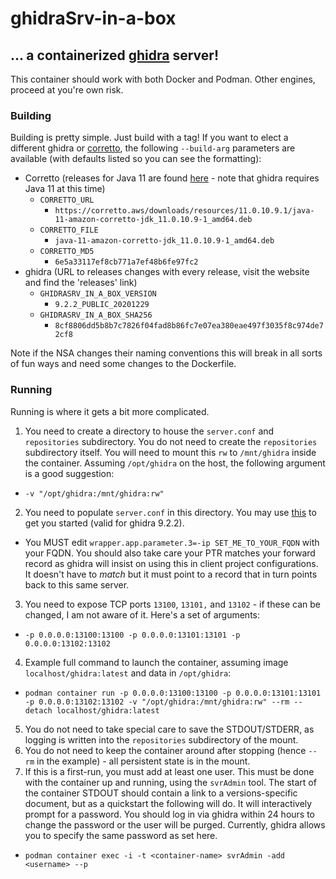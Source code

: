 # ghidraSrv-in-a-box

## ... a containerized [ghidra](https://ghidra-sre.org) server!

This container should work with both Docker and Podman. Other engines, proceed at you're own risk.

### Building
Building is pretty simple. Just build with a tag! If you want to elect a different ghidra or [corretto](https://aws.amazon.com/corretto/), the following `--build-arg` parameters are available (with defaults listed so you can see the formatting):

- Corretto (releases for Java 11 are found [here](https://github.com/corretto/corretto-11/releases) - note that ghidra requires Java 11 at this time)
  - `CORRETTO_URL`
    - `https://corretto.aws/downloads/resources/11.0.10.9.1/java-11-amazon-corretto-jdk_11.0.10.9-1_amd64.deb`
  - `CORRETTO_FILE`
    - `java-11-amazon-corretto-jdk_11.0.10.9-1_amd64.deb`
  - `CORRETTO_MD5`
    - `6e5a33117ef8cb771a7ef48b6fe97fc2`
- ghidra (URL to releases changes with every release, visit the website and find the 'releases' link)
  - `GHIDRASRV_IN_A_BOX_VERSION`
    - `9.2.2_PUBLIC_20201229`
  - `GHIDRASRV_IN_A_BOX_SHA256`
    - `8cf8806dd5b8b7c7826f04fad8b86fc7e07ea380eae497f3035f8c974de72cf8`

Note if the NSA changes their naming conventions this will break in all sorts of fun ways and need some changes to the Dockerfile.

### Running
Running is where it gets a bit more complicated.

1. You need to create a directory to house the `server.conf` and `repositories` subdirectory. You do not need to create the `repositories` subdirectory itself. You will need to mount this `rw` to `/mnt/ghidra` inside the container. Assuming `/opt/ghidra` on the host, the following argument is a good suggestion:
  - `-v "/opt/ghidra:/mnt/ghidra:rw"`
2. You need to populate `server.conf` in this directory. You may use [this](server.conf) to get you started (valid for ghidra 9.2.2). 
  - You MUST edit `wrapper.app.parameter.3=-ip SET_ME_TO_YOUR_FQDN` with your FQDN. You should also take care your PTR matches your forward record as ghidra will insist on using this in client project configurations. It doesn't have to *match* but it must point to a record that in turn points back to this same server.
3. You need to expose TCP ports `13100`, `13101,` and `13102` - if these can be changed, I am not aware of it. Here's a set of arguments:
  - `-p 0.0.0.0:13100:13100 -p 0.0.0.0:13101:13101 -p 0.0.0.0:13102:13102`
4. Example full command to launch the container, assuming image `localhost/ghidra:latest` and data in `/opt/ghidra`:
  - `podman container run -p 0.0.0.0:13100:13100 -p 0.0.0.0:13101:13101 -p 0.0.0.0:13102:13102 -v "/opt/ghidra:/mnt/ghidra:rw" --rm --detach localhost/ghidra:latest`
5. You do not need to take special care to save the STDOUT/STDERR, as logging is written into the `repositories` subdirectory of the mount.
6. You do not need to keep the container around after stopping (hence `--rm` in the example) - all persistent state is in the mount.
7. If this is a first-run, you must add at least one user. This must be done with the container up and running, using the `svrAdmin` tool. The start of the container STDOUT should contain a link to a versions-specific document, but as a quickstart the following will do. It will interactively prompt for a password. You should log in via ghidra within 24 hours to change the password or the user will be purged. Currently, ghidra allows you to specify the same password as set here.
  - `podman container exec -i -t <container-name> svrAdmin -add <username> --p` 


